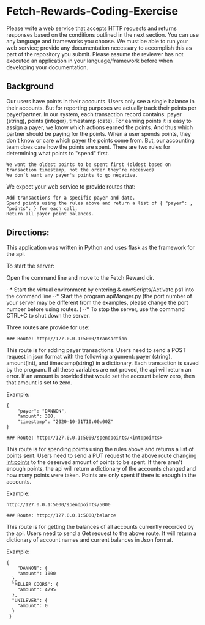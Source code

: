 # Fetch-Rewards-Coding-Exercise

Please write a web service that accepts HTTP requests and returns responses based on the conditions outlined in the next section. You can use any language and frameworks you choose. We must be able to run your web service; provide any documentation necessary to accomplish this as part of the repository you submit. Please assume the reviewer has not executed an application in your language/framework before when developing your documentation.

## Background

Our users have points in their accounts. Users only see a single balance in their accounts. But for reporting purposes we actually track their points per payer/partner. In our system, each transaction record contains: payer (string), points (integer), timestamp (date). For earning points it is easy to assign a payer, we know which actions earned the points. And thus which partner should be paying for the points. When a user spends points, they don't know or care which payer the points come from. But, our accounting team does care how the points are spent. There are two rules for determining what points to "spend" first.

    We want the oldest points to be spent first (oldest based on transaction timestamp, not the order they’re received) 
    We don’t want any payer's points to go negative.

We expect your web service to provide routes that: 

    Add transactions for a specific payer and date. 
    Spend points using the rules above and return a list of { "payer": , "points": } for each call. 
    Return all payer point balances.

## Directions:

This application was written in Python and uses flask as the framework for the api.

To start the server:

Open the command line and move to the Fetch Reward dir.

⋅⋅* Start the virtual environment by entering & env/Scripts/Activate.ps1 into the command line
⋅⋅* Start the program apiManger.py (the port number of your server may be different from the examples, please change the port number before using routes. )
⋅⋅* To stop the server, use the command CTRL+C to shut down the server.

Three routes are provide for use:

    ### Route: http://127.0.0.1:5000/transaction

This route is for adding payer transactions. Users need to send a POST request in json format with the following argument: payer (string), amount(int), and timestamp(string) in a dictionary. Each transaction is saved by the program. If all these variables are not proved, the api will return an error. If an amount is provided that would set the account below zero, then that amount is set to zero. 

Example:
```
{
    "payer": "DANNON", 
    "amount": 300, 
    "timestamp": "2020-10-31T10:00:00Z"
}
```

    ### Route: http://127.0.0.1:5000/spendpoints/<int:points>

This route is for spending points using the rules above and returns a list of points sent. Users need to send a PUT request to the above route changing <int:points> to the deserved amount of points to be spent. If there aren't enough points, the api will return a dictionary of the accounts changed and how many points were taken. Points are only spent if there is enough in the accounts. 

Example:

```
http://127.0.0.1:5000/spendpoints/5000
```
    ### Route: http://127.0.0.1:5000/balance

This route is for getting the balances of all accounts currently recorded by the api. Users need to send a Get request to the above route. It will return a dictionary of account names and current balances in Json format. 

Example:
```
{
    "DANNON": {
    "amount": 1000
  },
  "MILLER COORS": {
    "amount": 4795
  },
  "UNILEVER": {
    "amount": 0
  }
 }
```
